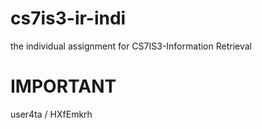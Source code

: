 # cs7is3-ir-indi

the individual assignment for CS7IS3-Information Retrieval

# IMPORTANT

user4ta / HXfEmkrh

